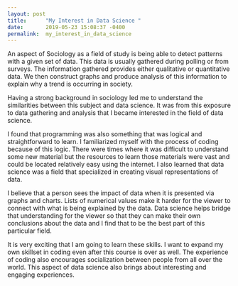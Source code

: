 ```yaml
---
layout: post
title:      "My Interest in Data Science "
date:       2019-05-23 15:08:37 -0400
permalink:  my_interest_in_data_science
---
```


     
An aspect of Sociology as a field of study is being able to detect patterns with a given set of data. This data is usually gathered during polling or from surveys. The information gathered provides either qualitative or quantitative data. We then construct graphs and produce analysis of this information to explain why a trend is occurring in society. 

Having a strong background in sociology led me to understand the similarities between this subject and data science. It was from this exposure to data gathering and analysis that I became interested in the field of data science. 

I found that programming was also something that was logical and straightforward to learn. I familiarized myself with the process of coding because of this logic. There were times where it was difficult to understand some new material but the resources to learn those materials were vast and could be located relatively easy using the internet. I also learned that data science was a field that specialized in creating visual representations of data. 

I believe that a person sees the impact of data when it is presented via graphs and charts. Lists of numerical values make it harder for the viewer to connect with what is being explained by the data. Data science helps bridge that understanding for the viewer so that they can make their own conclusions about the data and I find that to be the best part of this particular field.

It is very exciting that I am going to learn these skills. I want to expand my own skillset in coding even after this course is over as well. The experience of coding also encourages socialization between people from all over the world. This aspect of data science also brings about interesting and engaging experiences. 


